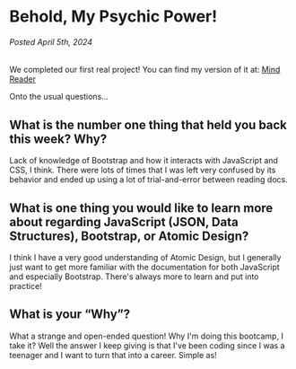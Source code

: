 # Behold, My Psychic Power!
###### Posted April 5th, 2024

We completed our first real project! You can find my version of it at: [Mind Reader](https://spookylamb.github.io/mind-reader/)

Onto the usual questions...

## What is the number one thing that held you back this week? Why?

Lack of knowledge of Bootstrap and how it interacts with JavaScript and CSS, I think. There were lots of times that I was left very confused by its behavior and ended up using a lot of trial-and-error between reading docs.

## What is one thing you would like to learn more about regarding JavaScript (JSON, Data Structures), Bootstrap, or Atomic Design?

I think I have a very good understanding of Atomic Design, but I generally just want to get more familiar with the documentation for both JavaScript and especially Bootstrap. There's always more to learn and put into practice!

## What is your “Why”?

What a strange and open-ended question! Why I'm doing this bootcamp, I take it? Well the answer I keep giving is that I've been coding since I was a teenager and I want to turn that into a career. Simple as!
